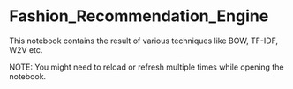 # Fashion_Recommendation_Engine

This notebook contains the result of various techniques like BOW, TF-IDF, W2V etc. 

NOTE: You might need to reload or refresh multiple times while opening the notebook.

